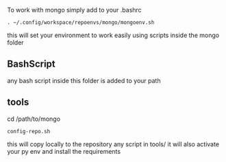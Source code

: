 To work with mongo simply add to your .bashrc 

```
. ~/.config/workspace/repoenvs/mongo/mongoenv.sh 
```

this will set your environment to work easily using scripts inside the mongo folder
## BashScript 

any bash script inside this folder is added to your path

## tools 

cd /path/to/mongo

```
config-repo.sh 
```

this will copy locally to the repository any script in tools/
it will also activate your py env and install the requirements 